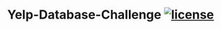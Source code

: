 # Yelp-Database-Challenge [![license](https://img.shields.io/github/license/DAVFoundation/captain-n3m0.svg?style=flat-square)](https://github.com/subhamb123/Yelp-Database-Challenge/blob/main/LICENSE)
